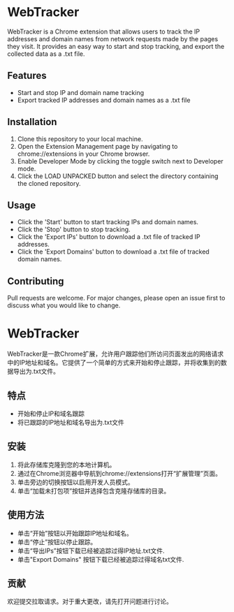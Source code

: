 # WebTracker

WebTracker is a Chrome extension that allows users to track the IP addresses and domain names from network requests made by the pages they visit. It provides an easy way to start and stop tracking, and export the collected data as a .txt file.

## Features
* Start and stop IP and domain name tracking
* Export tracked IP addresses and domain names as a .txt file

## Installation
1. Clone this repository to your local machine.
2. Open the Extension Management page by navigating to chrome://extensions in your Chrome browser.
3. Enable Developer Mode by clicking the toggle switch next to Developer mode.
4. Click the LOAD UNPACKED button and select the directory containing the cloned repository.

## Usage
* Click the 'Start' button to start tracking IPs and domain names.
* Click the 'Stop' button to stop tracking.
* Click the 'Export IPs' button to download a .txt file of tracked IP addresses.
* Click the 'Export Domains' button to download a .txt file of tracked domain names.

## Contributing
Pull requests are welcome. For major changes, please open an issue first to discuss what you would like to change.




# WebTracker

WebTracker是一款Chrome扩展，允许用户跟踪他们所访问页面发出的网络请求中的IP地址和域名。它提供了一个简单的方式来开始和停止跟踪，并将收集到的数据导出为.txt文件。

## 特点
* 开始和停止IP和域名跟踪
* 将已跟踪的IP地址和域名导出为.txt文件

## 安装
1. 将此存储库克隆到您的本地计算机。
2. 通过在Chrome浏览器中导航到chrome://extensions打开“扩展管理”页面。
3. 单击旁边的切换按钮以启用开发人员模式。
4. 单击“加载未打包项”按钮并选择包含克隆存储库的目录。

## 使用方法
* 单击“开始”按钮以开始跟踪IP地址和域名。
* 单击“停止”按钮以停止跟踪。
* 单击“导出IPs”按钮下载已经被追踪过得IP地址.txt文件.
* 单击"Export Domains" 按钮下载已经被追踪过得域名txt文件.

## 贡献
欢迎提交拉取请求。对于重大更改，请先打开问题进行讨论。
